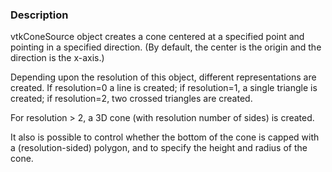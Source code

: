 ### Description

vtkConeSource object creates a cone centered at a specified point and pointing in a specified direction. (By default, the center is the origin and the direction is the x-axis.)

Depending upon the resolution of this object, different representations are created. If resolution=0 a line is created; if resolution=1, a single triangle is created; if resolution=2, two crossed triangles are created. 

For resolution > 2, a 3D cone (with resolution number of sides) is created.

It also is possible to control whether the bottom of the cone is capped with a (resolution-sided) polygon, and to specify the height and radius of the cone.
